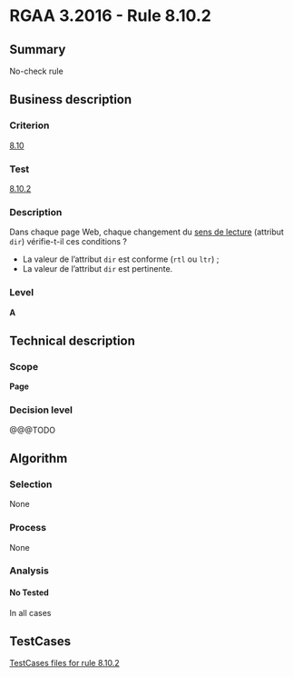 # RGAA 3.2016 - Rule 8.10.2

## Summary
No-check rule


## Business description

### Criterion
[8.10](http://references.modernisation.gouv.fr/rgaa-accessibilite/criteres.html#crit-8-10)

### Test
[8.10.2](http://references.modernisation.gouv.fr/rgaa-accessibilite/criteres.html#test-8-10-2)

### Description
<div lang="fr">Dans chaque page Web, chaque changement du <a href="http://references.modernisation.gouv.fr/rgaa-accessibilite/glossaire.html#sens-de-lecture">sens de lecture</a> (attribut <code lang="en">dir</code>) v&#xE9;rifie-t-il ces conditions&nbsp;? <ul><li>La valeur de l&#x2019;attribut <code lang="en">dir</code> est conforme (<code lang="en">rtl</code> ou <code lang="en">ltr</code>)&nbsp;;</li> <li>La valeur de l&#x2019;attribut <code lang="en">dir</code> est pertinente.</li> </ul></div>

### Level
**A**


## Technical description

### Scope
**Page**

### Decision level
@@@TODO


## Algorithm

### Selection
None

### Process
None

### Analysis

#### No Tested
In all cases


##  TestCases

[TestCases files for rule 8.10.2](https://github.com/Asqatasun/Asqatasun/tree/develop/rules/rules-rgaa3.2016/src/test/resources/testcases/rgaa32016/Rgaa32016Rule081002/)



